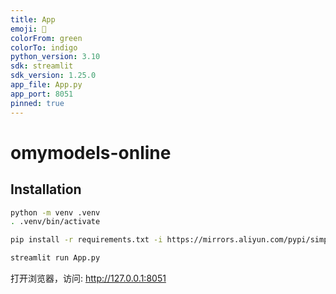 ```yaml
---
title: App
emoji: 🧨
colorFrom: green
colorTo: indigo
python_version: 3.10
sdk: streamlit
sdk_version: 1.25.0
app_file: App.py
app_port: 8051
pinned: true
---
```


# omymodels-online

## Installation

```sh
python -m venv .venv
. .venv/bin/activate

pip install -r requirements.txt -i https://mirrors.aliyun.com/pypi/simple

streamlit run App.py
```

打开浏览器，访问: http://127.0.0.1:8051
